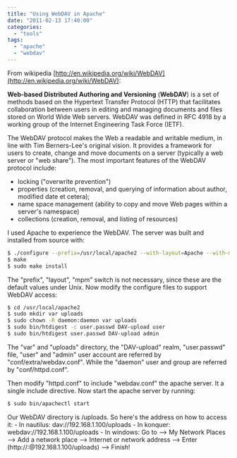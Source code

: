 ```yaml
---
title: "Using WebDAV in Apache"
date: "2011-02-13 17:40:00"
categories: 
  - "tools"
tags: 
  - "apache"
  - "webdav"
---
```


From wikipedia [http://en.wikipedia.org/wiki/WebDAV](http://en.wikipedia.org/wiki/WebDAV):

**Web-based Distributed Authoring and Versioning** (**WebDAV**) is a set of methods based on the Hypertext Transfer Protocol (HTTP) that facilitates collaboration between users in editing and managing documents and files stored on World Wide Web servers. WebDAV was defined in RFC 4918 by a working group of the Internet Engineering Task Force (IETF).

The WebDAV protocol makes the Web a readable and writable medium, in line with Tim Berners-Lee's original vision. It provides a framework for users to create, change and move documents on a server (typically a web server or "web share"). The most important features of the WebDAV protocol include:

- locking ("overwrite prevention")
- properties (creation, removal, and querying of information about author, modified date et cetera);
- name space management (ability to copy and move Web pages within a server's namespace)
- collections (creation, removal, and listing of resources)

I used Apache to experience the WebDAV. The server was built and installed from source with:

```bash
$ ./configure --prefix=/usr/local/apache2 --with-layout=Apache --with-mpm=prefork --enable-mods-shared=all --enable-ssl
$ make
$ sudo make install
```

The "prefix", "layout", "mpm" switch is not necessary, since these are the default values under Unix. Now modify the configure files to support WebDAV access:

```bash
$ cd /usr/local/apache2
$ sudo mkdir var uploads
$ sudo chown -R daemon:daemon var uploads
$ sudo bin/htdigest -c user.passwd DAV-upload user
$ sudo bin/htdigest user.passwd DAV-upload admin
```

The "var" and "uploads" directory, the "DAV-upload" realm, "user.passwd" file, "user" and "admin" user account are referred by "conf/extra/webdav.conf". While the "daemon" user and group are referred by "conf/httpd.conf".

Then modify "httpd.conf" to include "webdav.conf" the apache server. It a single include directive. Now start the apache server by running:

```bash
$ sudo bin/apachectl start
```

Our WebDAV directory is /uploads. So here's the address on how to access it: - In nautilus: dav://192.168.1.100/uploads - In konquer: webdav://192.168.1.100/uploads - In windows: Go to --> My Network Places --> Add a network place --> Internet or network address --> Enter (http://<user>:<password>@192.168.1.100/uploads) --> Finish!
